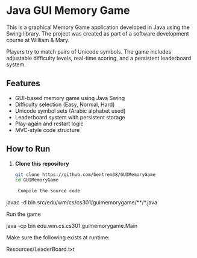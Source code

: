 # Java GUI Memory Game

This is a graphical Memory Game application developed in Java using the Swing library. The project was created as part of a software development course at William & Mary.

Players try to match pairs of Unicode symbols. The game includes adjustable difficulty levels, real-time scoring, and a persistent leaderboard system.

## Features

- GUI-based memory game using Java Swing
- Difficulty selection (Easy, Normal, Hard)
- Unicode symbol sets (Arabic alphabet used)
- Leaderboard system with persistent storage
- Play-again and restart logic
- MVC-style code structure

## How to Run

1. **Clone this repository**
   ```bash
   git clone https://github.com/bentrem38/GUIMemoryGame
   cd GUIMemoryGame

    Compile the source code

javac -d bin src/edu/wm/cs/cs301/guimemorygame/**/*.java

Run the game

java -cp bin edu.wm.cs.cs301.guimemorygame.Main

Make sure the following exists at runtime:

Resources/LeaderBoard.txt